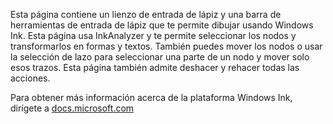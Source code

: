 ﻿Esta página contiene un lienzo de entrada de lápiz y una barra de herramientas de entrada de lápiz que te permite dibujar usando Windows Ink.
Esta página usa InkAnalyzer y te permite seleccionar los nodos y transformarlos en formas y textos. También puedes mover los nodos o usar la selección de lazo para seleccionar una parte de un nodo y mover solo esos trazos. Esta página también admite deshacer y rehacer todas las acciones.
 
Para obtener más información acerca de la plataforma Windows Ink, dirígete a [docs.microsoft.com](https://docs.microsoft.com//windows/uwp/design/input/pen-and-stylus-interactions)